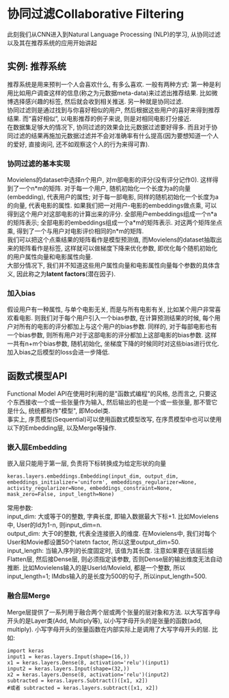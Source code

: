 # 协同过滤Collaborative Filtering
此刻我们从CNN进入到Natural Language Processing (NLP)的学习, 从协同过滤以及其在推荐系统的应用开始讲起

## 实例: 推荐系统
推荐系统是用来预判一个人会喜欢什么, 有多么喜欢. 一般有两种方式: 第一种是利用比如用户调查这样的信息(称之为元数据meta-data)来过滤出推荐结果. 比如微博选择感兴趣的标签, 然后就会收到相关推送. 另一种就是协同过滤.  
协同过滤则是通过找到与你喜好相似的用户, 然后根据这些用户的喜好来得到推荐结果. 而“喜好相似”, 以电影推荐的例子来说, 则是对相同电影打分接近.  
在数据集足够大的情况下, 协同过滤的效果会比元数据过滤要好得多. 而且对于协同过滤的结果再施加元数据过滤并不会对准确率有什么提高(因为要想知道一个人的爱好, 直接询问, 还不如观察这个人的行为来得可靠).  



### 协同过滤的基本实现
Movielens的dataset中选择n个用户, 对m部电影的评分(没有评分记作0). 这样得到了一个n\*m的矩阵. 对于每一个用户, 随机初始化一个长度为a的向量(embedding), 代表用户的属性; 对于每一部电影, 同样的随机初始化一个长度为a的向量, 代表电影的属性. 如果我们把一对用户-电影的embeddings做点乘, 可以得到这个用户对这部电影的计算出来的评分. 全部用户embeddings组成一个n\*a的矩阵表示; 全部电影的embeddings组成一个a\*m的矩阵表示. 对这两个矩阵坐点乘, 得到了一个与用户对电影评价相同的n\*m的矩阵.  
我们可以把这个点乘结果的矩阵看作是模型预测值, 而Movielens的dataset抽取出来的矩阵看作是标签, 这样就可以做梯度下降来优化参数, 即优化每个随机初始化的用户属性向量和电影属性向量.  
大部分情况下, 我们并不知道这些用户属性向量和电影属性向量每个参数的具体含义, 因此称之为**latent factors**(潜在因子).



### 加入bias
假设用户有一种属性, 与单个电影无关, 而是与所有电影有关, 比如某个用户非常喜欢看电影. 则我们对于每个用户引入一个bias参数, 在计算预测结果的时候, 每个用户对所有的电影的评分都加上与这个用户的bias参数. 同样的, 对于每部电影也有一个bias参数, 则所有用户对于这部电影的评分都加上这部电影的bias参数. 这样一共有n+m个bias参数, 随机初始化, 坐梯度下降的时候同时对这些bias进行优化. 加入bias之后模型的loss会进一步降低.



## 函数式模型API
Functional Model API在使用时利用的是"函数式编程"的风格, 总而言之, 只要这个东西接收一个或一些张量作为输入, 然后输出的也是一个或一些张量, 那不管它是什么, 统统都称作"模型", 即Model类.  
事实上, 序贯模型(Sequential)可以使用函数式模型改写, 在序贯模型中也可以使用以下的Embedding层, 以及Merge等操作.



### 嵌入层Embedding
嵌入层只能用于第一层, 负责将下标转换成为给定形状的向量
```
keras.layers.embeddings.Embedding(input_dim, output_dim, embeddings_initializer='uniform', embeddings_regularizer=None, activity_regularizer=None, embeddings_constraint=None, mask_zero=False, input_length=None)
```
常用参数:  
input_dim: 大或等于0的整数, 字典长度, 即输入数据最大下标+1. 比如Movielens中, User的Id为1-n, 则input_dim=n.  
output_dim: 大于0的整数, 代表全连接嵌入的维度. 在Movielens中, 我们对每个User和Movie都设置50个latetn factor, 所以这里output_dim=50.  
input_length: 当输入序列的长度固定时, 该值为其长度. 注意如果要在该层后接Flatten层, 然后接Dense层, 则必须指定该参数, 否则Dense层的输出维度无法自动推断. 比如Movielens输入的是UserId/MovieId, 都是一个整数, 所以input_length=1; IMdbs输入的是长度为500的句子, 所以input_length=500.  



### 融合层Merge
Merge层提供了一系列用于融合两个层或两个张量的层对象和方法. 以大写首字母开头的是Layer类(Add, Multiply等), 以小写字母开头的是张量的函数(add, multiply).  小写字母开头的张量函数在内部实际上是调用了大写字母开头的层. 比如:  
```
import keras
input1 = keras.layers.Input(shape=(16,))
x1 = keras.layers.Dense(8, activation='relu')(input1)
input2 = keras.layers.Input(shape=(32,))
x2 = keras.layers.Dense(8, activation='relu')(input2)
subtracted = keras.layers.Subtract()([x1, x2]) 
#或者 subtracted = keras.layers.subtract([x1, x2])
```